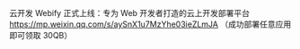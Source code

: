 云开发 Webify 正式上线：专为 Web 开发者打造的云上开发部署平台 https://mp.weixin.qq.com/s/aySnX1u7MzYhe03ieZLmJA （成功部署任意应用即可领取 30QB）